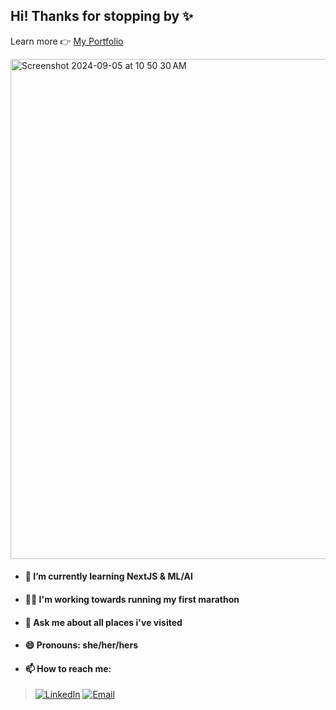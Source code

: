 ## Hi! Thanks for stopping by ✨
Learn more 👉 [My Portfolio](https://rxp392.github.io)

<img width="800" alt="Screenshot 2024-09-05 at 10 50 30 AM" src="https://github.com/user-attachments/assets/8200d941-61bc-4048-a531-d0ac781575a3">

- #### 🌱 I’m currently learning NextJS & ML/AI
- #### 🧘‍♀️ I'm working towards running my first marathon
- #### 💬 Ask me about all places i've visited
- #### 😄 Pronouns: she/her/hers
- ####  📫 How to reach me:

>[![LinkedIn](https://img.shields.io/badge/LinkedIn-blue?style=flat&logo=linkedin&logoColor=white)](https://www.linkedin.com/in/rupika-pendyala/)
>[![Email](https://img.shields.io/badge/Email-D14836?style=flat&logo=gmail&logoColor=white)](mailto:rupikamericapplication@gmail.com)

